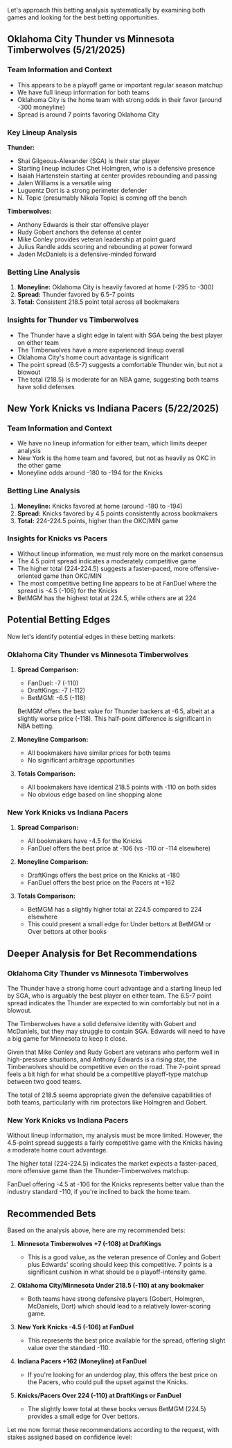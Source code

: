 Let's approach this betting analysis systematically by examining both games and looking for the best betting opportunities.

## Oklahoma City Thunder vs Minnesota Timberwolves (5/21/2025)

### Team Information and Context
- This appears to be a playoff game or important regular season matchup
- We have full lineup information for both teams
- Oklahoma City is the home team with strong odds in their favor (around -300 moneyline)
- Spread is around 7 points favoring Oklahoma City

### Key Lineup Analysis
**Thunder:**
- Shai Gilgeous-Alexander (SGA) is their star player
- Starting lineup includes Chet Holmgren, who is a defensive presence
- Isaiah Hartenstein starting at center provides rebounding and passing
- Jalen Williams is a versatile wing
- Luguentz Dort is a strong perimeter defender
- N. Topic (presumably Nikola Topic) is coming off the bench

**Timberwolves:**
- Anthony Edwards is their star offensive player
- Rudy Gobert anchors the defense at center
- Mike Conley provides veteran leadership at point guard
- Julius Randle adds scoring and rebounding at power forward
- Jaden McDaniels is a defensive-minded forward

### Betting Line Analysis
1. **Moneyline:** Oklahoma City is heavily favored at home (-295 to -300)
2. **Spread:** Thunder favored by 6.5-7 points
3. **Total:** Consistent 218.5 point total across all bookmakers

### Insights for Thunder vs Timberwolves
- The Thunder have a slight edge in talent with SGA being the best player on either team
- The Timberwolves have a more experienced lineup overall
- Oklahoma City's home court advantage is significant
- The point spread (6.5-7) suggests a comfortable Thunder win, but not a blowout
- The total (218.5) is moderate for an NBA game, suggesting both teams have solid defenses

## New York Knicks vs Indiana Pacers (5/22/2025)

### Team Information and Context
- We have no lineup information for either team, which limits deeper analysis
- New York is the home team and favored, but not as heavily as OKC in the other game
- Moneyline odds around -180 to -194 for the Knicks

### Betting Line Analysis
1. **Moneyline:** Knicks favored at home (around -180 to -194)
2. **Spread:** Knicks favored by 4.5 points consistently across bookmakers
3. **Total:** 224-224.5 points, higher than the OKC/MIN game

### Insights for Knicks vs Pacers
- Without lineup information, we must rely more on the market consensus
- The 4.5 point spread indicates a moderately competitive game
- The higher total (224-224.5) suggests a faster-paced, more offensive-oriented game than OKC/MIN
- The most competitive betting line appears to be at FanDuel where the spread is -4.5 (-106) for the Knicks
- BetMGM has the highest total at 224.5, while others are at 224

## Potential Betting Edges

Now let's identify potential edges in these betting markets:

### Oklahoma City Thunder vs Minnesota Timberwolves

1. **Spread Comparison:**
   - FanDuel: -7 (-110)
   - DraftKings: -7 (-112)
   - BetMGM: -6.5 (-118)

   BetMGM offers the best value for Thunder backers at -6.5, albeit at a slightly worse price (-118). This half-point difference is significant in NBA betting.

2. **Moneyline Comparison:**
   - All bookmakers have similar prices for both teams
   - No significant arbitrage opportunities

3. **Totals Comparison:**
   - All bookmakers have identical 218.5 points with -110 on both sides
   - No obvious edge based on line shopping alone

### New York Knicks vs Indiana Pacers

1. **Spread Comparison:**
   - All bookmakers have -4.5 for the Knicks
   - FanDuel offers the best price at -106 (vs -110 or -114 elsewhere)

2. **Moneyline Comparison:**
   - DraftKings offers the best price on the Knicks at -180
   - FanDuel offers the best price on the Pacers at +162

3. **Totals Comparison:**
   - BetMGM has a slightly higher total at 224.5 compared to 224 elsewhere
   - This could present a small edge for Under bettors at BetMGM or Over bettors at other books

## Deeper Analysis for Bet Recommendations

### Oklahoma City Thunder vs Minnesota Timberwolves

The Thunder have a strong home court advantage and a starting lineup led by SGA, who is arguably the best player on either team. The 6.5-7 point spread indicates the Thunder are expected to win comfortably but not in a blowout.

The Timberwolves have a solid defensive identity with Gobert and McDaniels, but they may struggle to contain SGA. Edwards will need to have a big game for Minnesota to keep it close.

Given that Mike Conley and Rudy Gobert are veterans who perform well in high-pressure situations, and Anthony Edwards is a rising star, the Timberwolves should be competitive even on the road. The 7-point spread feels a bit high for what should be a competitive playoff-type matchup between two good teams.

The total of 218.5 seems appropriate given the defensive capabilities of both teams, particularly with rim protectors like Holmgren and Gobert.

### New York Knicks vs Indiana Pacers

Without lineup information, my analysis must be more limited. However, the 4.5-point spread suggests a fairly competitive game with the Knicks having a moderate home court advantage.

The higher total (224-224.5) indicates the market expects a faster-paced, more offensive game than the Thunder-Timberwolves matchup.

FanDuel offering -4.5 at -106 for the Knicks represents better value than the industry standard -110, if you're inclined to back the home team.

## Recommended Bets

Based on the analysis above, here are my recommended bets:

1. **Minnesota Timberwolves +7 (-108) at DraftKings**
   - This is a good value, as the veteran presence of Conley and Gobert plus Edwards' scoring should keep this competitive. 7 points is a significant cushion in what should be a playoff-intensity game.

2. **Oklahoma City/Minnesota Under 218.5 (-110) at any bookmaker**
   - Both teams have strong defensive players (Gobert, Holmgren, McDaniels, Dort) which should lead to a relatively lower-scoring game.

3. **New York Knicks -4.5 (-106) at FanDuel**
   - This represents the best price available for the spread, offering slight value over the standard -110.

4. **Indiana Pacers +162 (Moneyline) at FanDuel**
   - If you're looking for an underdog play, this offers the best price on the Pacers, who could pull the upset against the Knicks.

5. **Knicks/Pacers Over 224 (-110) at DraftKings or FanDuel**
   - The slightly lower total at these books versus BetMGM (224.5) provides a small edge for Over bettors.

Let me now format these recommendations according to the request, with stakes assigned based on confidence level: